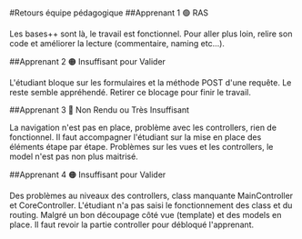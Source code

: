 #Retours équipe pédagogique
##Apprenant 1
🟢 RAS

Les bases++ sont là, le travail est fonctionnel. 
Pour aller plus loin, relire son code et améliorer la lecture (commentaire, naming etc...).

##Apprenant 2
🟠 Insuffisant pour Valider

L'étudiant bloque sur les formulaires et la méthode POST d'une requête. Le reste semble appréhendé.
Retirer ce blocage pour finir le travail.

##Apprenant 3
🔴 Non Rendu ou Très Insuffisant

La navigation n'est pas en place, problème avec les controllers, rien de fonctionnel.
Il faut accompagner l'étudiant sur la mise en place des éléments étape par étape.
Problèmes sur les vues et les controllers, le model n'est pas non plus maitrisé.

##Apprenant 4
🟠 Insuffisant pour Valider

Des problèmes au niveaux des controllers, class manquante MainController et CoreController.
L'étudiant n'a pas saisi le fonctionnement des class et du routing.
Malgré un bon découpage côté vue (template) et des models en place. Il faut revoir la partie controller pour débloqué l'apprenant.
